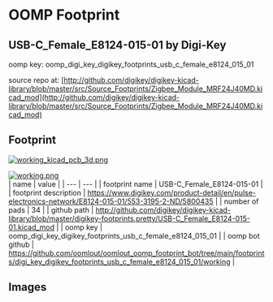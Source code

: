 # OOMP Footprint  
## USB-C_Female_E8124-015-01  by Digi-Key  
  
oomp key: oomp_digi_key_digikey_footprints_usb_c_female_e8124_015_01  
  
source repo at: [http://github.com/digikey/digikey-kicad-library/blob/master/src/Source_Footprints/Zigbee_Module_MRF24J40MD.kicad_mod](http://github.com/digikey/digikey-kicad-library/blob/master/src/Source_Footprints/Zigbee_Module_MRF24J40MD.kicad_mod)  
## Footprint  
  
[![working_kicad_pcb_3d.png](working_kicad_pcb_3d_600.png)](working_kicad_pcb_3d.png)  
  
[![working.png](working_600.png)](working.png)  
| name | value | 
| --- | --- | 
| footprint name | USB-C_Female_E8124-015-01 | 
| footprint description | https://www.digikey.com/product-detail/en/pulse-electronics-network/E8124-015-01/553-3195-2-ND/5800435 | 
| number of pads | 34 | 
| github path | http://github.com/digikey/digikey-kicad-library/blob/master/digikey-footprints.pretty/USB-C_Female_E8124-015-01.kicad_mod | 
| oomp key | oomp_digi_key_digikey_footprints_usb_c_female_e8124_015_01 | 
| oomp bot github | https://github.com/oomlout/oomlout_oomp_footprint_bot/tree/main/footprints/digi_key_digikey_footprints_usb_c_female_e8124_015_01/working | 
## Images  
